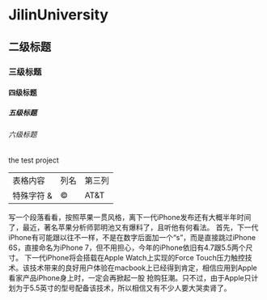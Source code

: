 # JilinUniversity
## 二级标题
### 三级标题
#### 四级标题
##### 五级标题
###### 六级标题
the test project
<table>
    <tr>
       <td>表格内容</td>
       <td>列名</td>
       <td>第三列</td>
    </tr>
    <tr>
        <td>特殊字符 & </td>
        <td> &copy; </td>
        <td> AT&T </td>
</table>
写一个段落看看，按照苹果一贯风格，离下一代iPhone发布还有大概半年时间了，最近，著名苹果分析师郭明池又有爆料了，且听他有何看法。  
首先，下一代iPhone有可能跟以往不一样，不是在数字后面加一个“s”，而是直接跳过iPhone 6S，直接命名为iPhone 7，但不用担心，今年的iPhone依旧有4.7跟5.5两个尺寸。  
下一代iPhone将会搭载在Apple Watch上实现的Force Touch压力触控技术。该技术带来的良好用户体验在macbook上已经得到肯定，相信应用到Apple看家产品iPhone身上时，一定会再掀起一股 抢购狂潮。只不过，由于Apple只计划为于5.5英寸的型号配备该技术，所以相信又有不少人要大哭卖肾了。
